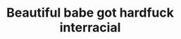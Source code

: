 ---
layout: post
title: Beautiful babe got hardfuck interracial
duration: '05:45'
view: 250
rate: 2
video: 'https://flashservice.xvideos.com/embedframe/12145451'
priority: 0.9
changefreq: daily
---
